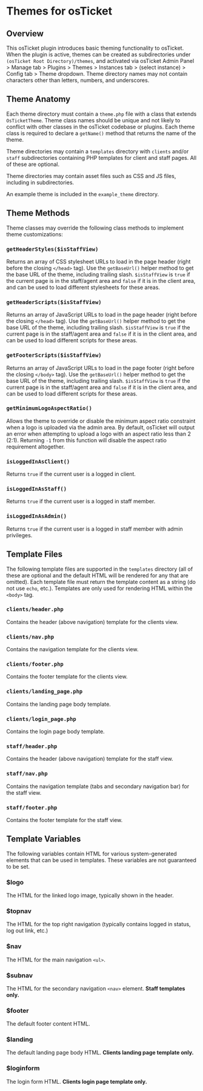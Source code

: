 # Themes for osTicket


## Overview

This osTicket plugin introduces basic theming functionality to osTicket. When the plugin is active, themes can be created as subdirectories under `(osTicket Root Directory)/themes`, and activated via osTicket Admin Panel > Manage tab > Plugins > Themes > Instances tab > (select instance) > Config tab > Theme dropdown. Theme directory names may not contain characters other than letters, numbers, and underscores.

## Theme Anatomy

Each theme directory must contain a `theme.php` file with a class that extends `OsTicketTheme`. Theme class names should be unique and not likely to conflict with other classes in the osTicket codebase or plugins. Each theme class is required to declare a `getName()` method that returns the name of the theme.

Theme directories may contain a `templates` directory with `clients` and/or `staff` subdirectories containing PHP templates for client and staff pages. All of these are optional.

Theme directories may contain asset files such as CSS and JS files, including in subdirectories.

An example theme is included in the `example_theme` directory.

## Theme Methods

Theme classes may override the following class methods to implement theme customizations:

### `getHeaderStyles($isStaffView)`

Returns an array of CSS stylesheet URLs to load in the page header (right before the closing `</head>` tag). Use the `getBaseUrl()` helper method to get the base URL of the theme, including trailing slash. `$isStaffView` is `true` if the current page is in the staff/agent area and `false` if it is in the client area, and can be used to load different stylesheets for these areas.

### `getHeaderScripts($isStaffView)`

Returns an array of JavaScript URLs to load in the page header (right before the closing `</head>` tag). Use the `getBaseUrl()` helper method to get the base URL of the theme, including trailing slash. `$isStaffView` is `true` if the current page is in the staff/agent area and `false` if it is in the client area, and can be used to load different scripts for these areas.

### `getFooterScripts($isStaffView)`

Returns an array of JavaScript URLs to load in the page footer (right before the closing `</body>` tag). Use the `getBaseUrl()` helper method to get the base URL of the theme, including trailing slash. `$isStaffView` is `true` if the current page is in the staff/agent area and `false` if it is in the client area, and can be used to load different scripts for these areas.

### `getMinimumLogoAspectRatio()`

Allows the theme to override or disable the minimum aspect ratio constraint when a logo is uploaded via the admin area. By default, osTicket will output an error when attempting to upload a logo with an aspect ratio less than 2 (2:1). Returning `-1` from this function will disable the aspect ratio requirement altogether.

### `isLoggedInAsClient()`

Returns `true` if the current user is a logged in client.

### `isLoggedInAsStaff()`

Returns `true` if the current user is a logged in staff member.

### `isLoggedInAsAdmin()`

Returns `true` if the current user is a logged in staff member with admin privileges.

## Template Files

The following template files are supported in the `templates` directory (all of these are optional and the default HTML will be rendered for any that are omitted). Each template file must return the template content as a string (do not use `echo`, etc.). Templates are only used for rendering HTML within the `<body>` tag.

### `clients/header.php`

Contains the header (above navigation) template for the clients view.

### `clients/nav.php`

Contains the navigation template for the clients view.

### `clients/footer.php`

Contains the footer template for the clients view.

### `clients/landing_page.php`

Contains the landing page body template.

### `clients/login_page.php`

Contains the login page body template.

### `staff/header.php`

Contains the header (above navigation) template for the staff view.

### `staff/nav.php`

Contains the navigation template (tabs and secondary navigation bar) for the staff view.

### `staff/footer.php`

Contains the footer template for the staff view.

## Template Variables

The following variables contain HTML for various system-generated elements that can be used in templates. These variables are not guaranteed to be set.

### $logo

The HTML for the linked logo image, typically shown in the header.

### $topnav

The HTML for the top right navigation (typically contains logged in status, log out link, etc.)

### $nav

The HTML for the main navigation `<ul>`.

### $subnav

The HTML for the secondary navigation `<nav>` element. **Staff templates only.**

### $footer

The default footer content HTML.

### $landing

The default landing page body HTML. **Clients landing page template only.**

### $loginform

The login form HTML. **Clients login page template only.**
